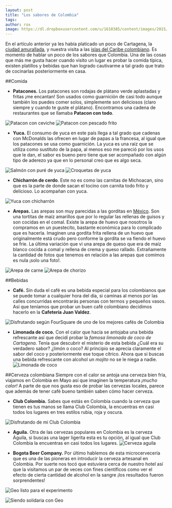 ```yaml
---
layout: post
title: "Los sabores de Colombia"
tags: 
author: rox
image: https://dl.dropboxusercontent.com/u/1610385/content/images/2015/05/2014-05-20-14-49-1.jpg
---
```

En el artículo anterior ya les había platicado un poco de Cartagena, la [ciudad amurallada](/cartagena-ciudad-amurallada/), y nuestra visita a las [islas del Caribe colombiano](/cartagena-las-islas/). Es momento de hablar un poco de los sabores que Colombia. Una de las cosas que más me gusta hacer cuando visito un lugar es probar la comida típica, existen platillos y bebidas que han logrado cautivarme a tal grado que trato de cocinarlas posteriormente en casa.

##Comida

* **Patacones.** Los patacones son rodajas de plátano verde aplastadas y fritas ¡me encantan! Son usados como guarnición de casi todo aunque también los puedes comer solos, simplemente son deliciosos (claro siempre y cuando te guste el plátano). Encontramos una cadena de restaurantes que se llamaba **Patacon con todo**.

![Patacon con ceviche](https://dl.dropboxusercontent.com/u/1610385/content/images/2015/05/2014-05-20-14-49.jpg)
![Patacon con pescado frito](https://dl.dropboxusercontent.com/u/1610385/content/images/2015/05/2014-05-20-14-49-56.jpg)

* **Yuca.** El consumo de yuca en este país llega a tal grado que cadenas con McDonalds las ofrecen en lugar de papas a la francesa, al igual que los patacones se usa como guarnición. La yuca es una raíz que se utiliza como sustituto de la papa, al menos eso me pareció por los usos que le dan, el sabor es bueno pero tiene que ser acompañado con algún tipo de aderezo ya que en lo personal creo que es algo seca.

![Salmón con puré de yuca](https://dl.dropboxusercontent.com/u/1610385/content/images/2015/05/2014-05-23-14-18-30-1.jpg)
![Croquetas de yuca](https://dl.dropboxusercontent.com/u/1610385/content/images/2015/05/2014-05-23-14-01-17.jpg)

* **Chicharrón de cerdo**. Este no es como las carnitas de Michoacan, sino que es la parte de donde sacan el tocino con carnita todo frito y delicioso. Lo acompañan con yuca.

![Yuca con chicharrón](https://dl.dropboxusercontent.com/u/1610385/content/images/2015/05/2014-05-21-09-47-16.jpg)

* **Arepas.** Las arepas son muy parecidas a las gorditas en [México](/tag/mexico). Son una tortitas de maíz amarillos que por lo regular las rellenas de guisos y son cocidas en el comal. Existe la arepa de huevo que nosotros la compramos en un puestecito, bastante económica para lo complicado que es hacerla. Imaginen una gordita frita rellena de un huevo que originalmente está crudo pero conforme la gordita se va fiendo el huevo se frie. La última variación que vi una arepa de queso que era de maíz blanco cocida a comal y rellena de crema y queso rallado. Extrañamente la cantidad de fotos que tenemos en relación a las arepas que comimos es nula ¡solo una foto!.

![Arepa de carne](https://dl.dropboxusercontent.com/u/1610385/content/images/2015/05/2014-05-22-20-16-53.jpg)
![Arepa de chorizo](https://dl.dropboxusercontent.com/u/1610385/content/images/2015/05/2014-05-22-20-16-43.jpg)

##Bebidas 

* **Café.** Sin duda el café es una bebida especial para los colombianos que se puede tomar a cualquier hora del día, si caminas al menos por las calles concurridas encontrarás personas con termos y pequeños vasos. Así que teníamos que probar un buen café colombiano decidimos hacerlo en la **Cafetería Juan Valdez**.

![Disfrutando según FourSquare de uno de los mejores cafés de Colombia](https://dl.dropboxusercontent.com/u/1610385/content/images/2015/05/2014-05-21-11-49-21.jpg)


* **Limonada de coco.** Con el calor que hacía se antojaba una bebida refrescante así que decidí probar la *famosa limonada de coco de Cartagena*. Tenía que descubrir el misterio de esta bebida ¿Cuál era su verdadero sabor? ¿limón o coco? Al principio se aprecia claramente el sabor del coco y posteriormente ese toque cítrico. Ahora que si buscas una bebida refrescante con alcohol un *mojito* no se le niega a nadie.
![Limonada de coco](https://dl.dropboxusercontent.com/u/1610385/content/images/2015/05/2014-05-24-19-26-16.jpg)

##Cerveza colombiana
Siempre con el calor se antoja una cerveza bien fría, viajamos en Colombia en Mayo así que imaginen la temperatura *¡mucho calor!* A parte de que nos gusta eso de probar las cervezas locales, parece que además de tener café bueno también saben cómo hacer cerveza.

* **Club Colombia.** Sabes que estás en Colombia cuando la cerveza que tienen es tus manos se llama Club Colombia,  la  encuentras en casi todos los lugares en tres estilos rubia, roja y oscura.

![Disfrutando de mi Club Colombia](https://dl.dropboxusercontent.com/u/1610385/content/images/2015/05/2014-05-20-19-43-55.jpg)

* **Aguila.** Otra de las cervezas populares en Colombia es la cerveza Águila, si buscas una lager ligerita esta es tu opción, al igual que Club Colombia la encuentras en casi todos los lugares.
![Cerveza aguila](https://dl.dropboxusercontent.com/u/1610385/content/images/2015/05/2014-05-22-21-25-28.jpg)

* **Bogota Beer Company.** Por último hablemos de esta microcervecería que es una de las pioneras en introducir la cerveza artesanal en Colombia. Por suerte nos tocó que estuviera cerca de nuestro hotel así que la visitamos un par de veces con fines científicos como ver el efecto de cierta cantidad de alcohol en la sangre ¡los resultados fueron sorprendentes!

![Geo listo para el experimento](https://dl.dropboxusercontent.com/u/1610385/content/images/2015/05/2014-05-20-21-00-14.jpg)

![Siendo solidaria con Geo](https://dl.dropboxusercontent.com/u/1610385/content/images/2015/05/2014-05-20-21-07-58.jpg)
